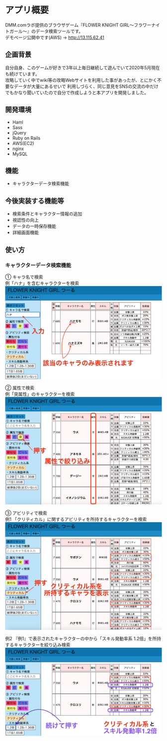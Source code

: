 <!-- # README

This README would normally document whatever steps are necessary to get the
application up and running.

Things you may want to cover:

* Ruby version

* System dependencies

* Configuration

* Database creation

* Database initialization

* How to run the test suite

* Services (job queues, cache servers, search engines, etc.)

* Deployment instructions

* ... -->

# アプリ概要
DMM.comラボ提供のブラウザゲーム『FLOWER KNIGHT GIRL〜フラワーナイトガール〜』のデータ検索ツールです。  
デモページ公開中です(AWS) → http://13.115.62.41  

## 企画背景
自分自身、このゲームが好きで3年以上毎日継続して遊んでいて2020年5月現在も続けています。  
攻略していく中でwiki等の攻略Webサイトを利用した事があったが、とにかく不要なデータが大量にあるせいで
利用しづらく、同じ意見をSNSの交流の中だけでもかなり聞いていたので自分で作成しようと本アプリを開発しました。  

## 開発環境
- Haml
- Sass
- jQuery
- Ruby on Rails
- AWS(EC2)
- nginx
- MySQL

## 機能
- キャラクターデータ検索機能

## 今後実装する機能等
- 検索条件とキャラクター情報の追加
- 視認性の向上
- データの一時保存機能
- 詳細画面機能

## 使い方
### キャラクターデータ検索機能  
① キャラ名で検索  
例「ハナ」を含むキャラクターを検索
![flower1](flower1.png)  
  
② 属性で検索  
例「突属性」のキャラクターを検索  
![flower2](flower2.png)  
  
③ アビリティで検索  
例1 「クリティカル」に関するアビリティを所持するキャラクターを検索  
![flower3](flower3.png)  
  
例2 『例1』で表示されたキャラクターの中から「スキル発動率系 1.2倍」を所持するキャラクターを絞り込み検索  
![flower4](flower4.png)


